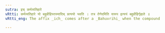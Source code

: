 ```yaml
---
sutra: इच् कर्मव्यतिहारे
vRtti: कर्मव्यतिहारे यो बहुव्रीहिस्तस्मादिच् प्रत्ययो भवति । तत्र तेनेदमिति सरूप इत्ययं बहुव्रीहिर्गृह्यते ॥
vRtti_eng: The affix _ich_ comes after a _Bahuvrihi_ when the compound denotes the reciprocity of an action.

---
```


